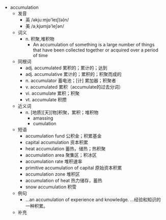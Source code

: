 - accumulation
  - 发音
    - 英 /əkjuːmjʊ'leɪʃ(ə)n/
    - 美 /ə,kjʊmjə'leʃən/
  - 词义
    - n. 积聚,堆积物
      - An accumulation of something is a large number of things that have been collected together or acquired over a period of time
  - 同根词
    - adj. accumulated 累积的；累计的；达到
    - adj. accumulative 累计的；累积的；积聚而成的
    - n. accumulator 蓄电池；[计] 累加器；积聚者
    - v. accumulated 累积（accumulate的过去分词）
    - vi. accumulate 累积；积聚
    - vt. accumulate 积攒
  - 近义词
    - n. [地质][天][物]积聚，累积；堆积物
      - amassing
      - cumulation
  - 短语
    - accumulation fund 公积金；积累基金
    - capital accumulation 资本积累
    - heat accumulation 蓄热，储热；热积聚
    - accumulation area 聚集区；积冰区
    - accumulation rate 堆积速率
    - primitive accumulation of capital 原始资本积累
    - accumulation zone 堆积区
    - accumulation of heat 热力储存，蓄热
    - snow accumulation 积雪
  - 例句
    - ...an accumulation of experience and knowledge. …经验和知识的一种积累。
  - 补充